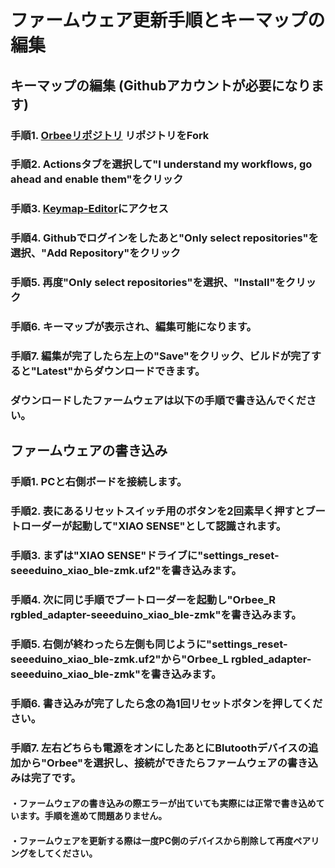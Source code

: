 # ファームウェア更新手順とキーマップの編集

## キーマップの編集 (Githubアカウントが必要になります)
### 手順1. [Orbeeリポジトリ](https://github.com/MeowCatpawkittie/zmk-config-Orbee_rev.2) リポジトリをFork
### 手順2. Actionsタブを選択して"I understand my workflows, go ahead and enable them"をクリック
### 手順3. [Keymap-Editor](https://nickcoutsos.github.io/keymap-editor/)にアクセス
### 手順4. Githubでログインをしたあと"Only select repositories"を選択、"Add Repository"をクリック
### 手順5. 再度"Only select repositories"を選択、"Install"をクリック
### 手順6. キーマップが表示され、編集可能になります。
### 手順7. 編集が完了したら左上の"Save"をクリック、ビルドが完了すると"Latest"からダウンロードできます。
### ダウンロードしたファームウェアは以下の手順で書き込んでください。

## ファームウェアの書き込み

### 手順1. PCと右側ボードを接続します。
### 手順2. 表にあるリセットスイッチ用のボタンを2回素早く押すとブートローダーが起動して"XIAO SENSE"として認識されます。
### 手順3. まずは"XIAO SENSE"ドライブに"settings_reset-seeeduino_xiao_ble-zmk.uf2"を書き込みます。
### 手順4. 次に同じ手順でブートローダーを起動し"Orbee_R rgbled_adapter-seeeduino_xiao_ble-zmk"を書き込みます。
### 手順5. 右側が終わったら左側も同じように"settings_reset-seeeduino_xiao_ble-zmk.uf2"から"Orbee_L rgbled_adapter-seeeduino_xiao_ble-zmk"を書き込みます。
### 手順6. 書き込みが完了したら念の為1回リセットボタンを押してください。
### 手順7. 左右どちらも電源をオンにしたあとにBlutoothデバイスの追加から"Orbee"を選択し、接続ができたらファームウェアの書き込みは完了です。


#### ・ファームウェアの書き込みの際エラーが出ていても実際には正常で書き込めています。手順を進めて問題ありません。
#### ・ファームウェアを更新する際は一度PC側のデバイスから削除して再度ペアリングをしてください。
